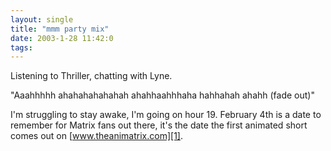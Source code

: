 ```yaml
---
layout: single
title: "mmm party mix"
date: 2003-1-28 11:42:0
tags: 
---
```


Listening to Thriller, chatting with Lyne.





"Aaahhhhh ahahahahahahah ahahhaahhhaha hahhahah ahahh (fade out)"





I'm struggling to stay awake, I'm going on hour 19. February 4th is a date to remember for Matrix fans out there, it's the date the first animated short comes out on [www.theanimatrix.com][1].






   [1]: http://www.theanimatrix.com/
